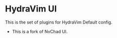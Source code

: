 # HydraVim UI
This is the set of plugins for HydraVim Default config.

- This is a fork of NvChad UI.
